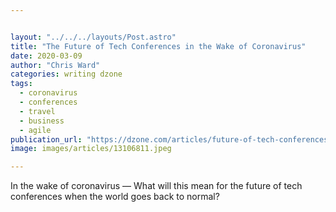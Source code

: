 ```yaml
---


layout: "../../../layouts/Post.astro"
title: "The Future of Tech Conferences in the Wake of Coronavirus"
date: 2020-03-09
author: "Chris Ward"
categories: writing dzone
tags: 
  - coronavirus
  - conferences
  - travel
  - business
  - agile
publication_url: "https://dzone.com/articles/future-of-tech-conferences-coronavirus"
image: images/articles/13106811.jpeg

---
```

In the wake of coronavirus — What will this mean for the future of tech conferences when the world goes back to normal?

